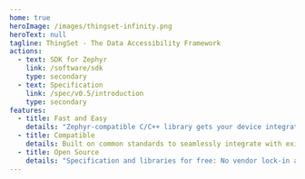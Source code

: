 ```yaml
---
home: true
heroImage: /images/thingset-infinity.png
heroText: null
tagline: ThingSet - The Data Accessibility Framework
actions:
  - text: SDK for Zephyr
    link: /software/sdk
    type: secondary
  - text: Specification
    link: /spec/v0.5/introduction
    type: secondary
features:
  - title: Fast and Easy
    details: "Zephyr-compatible C/C++ library gets your device integrated within minutes."
  - title: Compatible
    details: Built on common standards to seamlessly integrate with existing infrastructure.
  - title: Open Source
    details: "Specification and libraries for free: No vendor lock-in and full flexibility."
---
```

